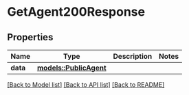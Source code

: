 # GetAgent200Response

## Properties

Name | Type | Description | Notes
------------ | ------------- | ------------- | -------------
**data** | [**models::PublicAgent**](PublicAgent.md) |  | 

[[Back to Model list]](../README.md#documentation-for-models) [[Back to API list]](../README.md#documentation-for-api-endpoints) [[Back to README]](../README.md)


